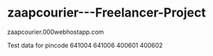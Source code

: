 # zaapcourier---Freelancer-Project
zaapcourier.000webhostapp.com


Test data for pincode
641004
641006
400601
400602

